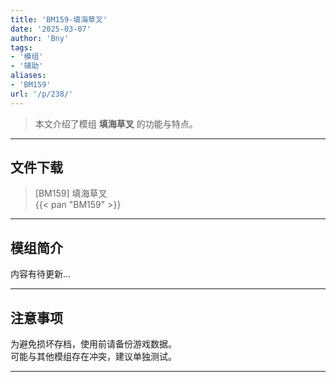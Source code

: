 ```yaml
---
title: 'BM159-填海草叉'
date: '2025-03-07'
author: 'Bny'
tags:
- '模组'
- '辅助'
aliases:
- 'BM159'
url: '/p/238/'
---
```


> 本文介绍了模组 **填海草叉** 的功能与特点。

---

## 文件下载

> [BM159] 填海草叉  
{{< pan "BM159" >}}  

---

## 模组简介

>  
内容有待更新...  

---

## 注意事项

>  
为避免损坏存档，使用前请备份游戏数据。  
可能与其他模组存在冲突，建议单独测试。  

---

